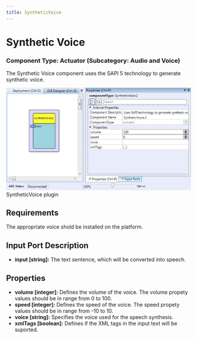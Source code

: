 ```yaml
---
title: SyntheticVoice
---
```


# Synthetic Voice

### Component Type: Actuator (Subcategory: Audio and Voice)

The Synthetic Voice component uses the SAPI 5 technology to generate synthetic voice.

![Screenshot: SyntheticVoice plugin](./img/SyntheticVoice.jpg "Screenshot: SyntheticVoice plugin")  
SyntheticVoice plugin

## Requirements

The appropriate voice shold be installed on the platform.

## Input Port Description

- **input \[string\]:** The text sentence, which will be converted into speech.

## Properties

- **volume \[integer\]:** Defines the volume of the voice.
  The volume propety values should be in range from 0 to 100.
- **speed \[integer\]:** Defines the speed of the voice.
  The speed propety values should be in range from -10 to 10.
- **voice \[string\]:** Specifies the voice used for the speech synthesis.
- **xmlTags \[boolean\]:** Defines if the XML tags in the input text will be suported.
